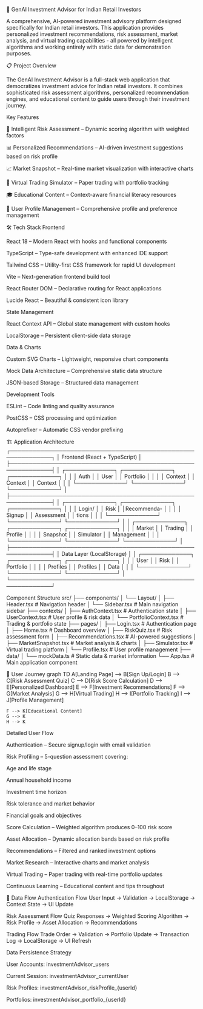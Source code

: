 🚀 GenAI Investment Advisor for Indian Retail Investors

A comprehensive, AI-powered investment advisory platform designed specifically for Indian retail investors. This application provides personalized investment recommendations, risk assessment, market analysis, and virtual trading capabilities - all powered by intelligent algorithms and working entirely with static data for demonstration purposes.

📋 Project Overview

The GenAI Investment Advisor is a full-stack web application that democratizes investment advice for Indian retail investors. It combines sophisticated risk assessment algorithms, personalized recommendation engines, and educational content to guide users through their investment journey.

Key Features

🎯 Intelligent Risk Assessment – Dynamic scoring algorithm with weighted factors

📊 Personalized Recommendations – AI-driven investment suggestions based on risk profile

📈 Market Snapshot – Real-time market visualization with interactive charts

💼 Virtual Trading Simulator – Paper trading with portfolio tracking

🎓 Educational Content – Context-aware financial literacy resources

👤 User Profile Management – Comprehensive profile and preference management

🛠️ Tech Stack
Frontend

React 18 – Modern React with hooks and functional components

TypeScript – Type-safe development with enhanced IDE support

Tailwind CSS – Utility-first CSS framework for rapid UI development

Vite – Next-generation frontend build tool

React Router DOM – Declarative routing for React applications

Lucide React – Beautiful & consistent icon library

State Management

React Context API – Global state management with custom hooks

LocalStorage – Persistent client-side data storage

Data & Charts

Custom SVG Charts – Lightweight, responsive chart components

Mock Data Architecture – Comprehensive static data structure

JSON-based Storage – Structured data management

Development Tools

ESLint – Code linting and quality assurance

PostCSS – CSS processing and optimization

Autoprefixer – Automatic CSS vendor prefixing

🏗️ Application Architecture
┌─────────────────────────────────────────────────────────────┐
│                    Frontend (React + TypeScript)            │
├─────────────────────────────────────────────────────────────┤
│  ┌─────────────┐  ┌─────────────┐  ┌─────────────┐         │
│  │    Auth     │  │    User     │  │  Portfolio  │         │
│  │   Context   │  │   Context   │  │   Context   │         │
│  └─────────────┘  └─────────────┘  └─────────────┘         │
├─────────────────────────────────────────────────────────────┤
│  ┌─────────────┐  ┌─────────────┐  ┌─────────────┐         │
│  │   Login/    │  │    Risk     │  │Recommenda-  │         │
│  │   Signup    │  │ Assessment  │  │    tions    │         │
│  └─────────────┘  └─────────────┘  └─────────────┘         │
│  ┌─────────────┐  ┌─────────────┐  ┌─────────────┐         │
│  │   Market    │  │  Trading    │  │   Profile   │         │
│  │  Snapshot   │  │  Simulator  │  │ Management  │         │
│  └─────────────┘  └─────────────┘  └─────────────┘         │
├─────────────────────────────────────────────────────────────┤
│                    Data Layer (LocalStorage)                │
│  ┌─────────────┐  ┌─────────────┐  ┌─────────────┐         │
│  │    User     │  │    Risk     │  │  Portfolio  │         │
│  │  Profiles   │  │  Profiles   │  │    Data     │         │
│  └─────────────┘  └─────────────┘  └─────────────┘         │
└─────────────────────────────────────────────────────────────┘

Component Structure
src/
├── components/
│   └── Layout/
│       ├── Header.tsx          # Navigation header
│       └── Sidebar.tsx         # Main navigation sidebar
├── contexts/
│   ├── AuthContext.tsx         # Authentication state
│   ├── UserContext.tsx         # User profile & risk data
│   └── PortfolioContext.tsx    # Trading & portfolio state
├── pages/
│   ├── Login.tsx              # Authentication page
│   ├── Home.tsx               # Dashboard overview
│   ├── RiskQuiz.tsx           # Risk assessment form
│   ├── Recommendations.tsx     # AI-powered suggestions
│   ├── MarketSnapshot.tsx     # Market analysis & charts
│   ├── Simulator.tsx          # Virtual trading platform
│   └── Profile.tsx            # User profile management
├── data/
│   └── mockData.ts            # Static data & market information
└── App.tsx                    # Main application component

👤 User Journey
graph TD
    A[Landing Page] --> B[Sign Up/Login]
    B --> C[Risk Assessment Quiz]
    C --> D[Risk Score Calculation]
    D --> E[Personalized Dashboard]
    E --> F[Investment Recommendations]
    F --> G[Market Analysis]
    G --> H[Virtual Trading]
    H --> I[Portfolio Tracking]
    I --> J[Profile Management]
    
    F --> K[Educational Content]
    G --> K
    H --> K

Detailed User Flow

Authentication – Secure signup/login with email validation

Risk Profiling – 5-question assessment covering:

Age and life stage

Annual household income

Investment time horizon

Risk tolerance and market behavior

Financial goals and objectives

Score Calculation – Weighted algorithm produces 0–100 risk score

Asset Allocation – Dynamic allocation bands based on risk profile

Recommendations – Filtered and ranked investment options

Market Research – Interactive charts and market analysis

Virtual Trading – Paper trading with real-time portfolio updates

Continuous Learning – Educational content and tips throughout

🔄 Data Flow
Authentication Flow
User Input → Validation → LocalStorage → Context State → UI Update

Risk Assessment Flow
Quiz Responses → Weighted Scoring Algorithm → Risk Profile → Asset Allocation → Recommendations

Trading Flow
Trade Order → Validation → Portfolio Update → Transaction Log → LocalStorage → UI Refresh

Data Persistence Strategy

User Accounts: investmentAdvisor_users

Current Session: investmentAdvisor_currentUser

Risk Profiles: investmentAdvisor_riskProfile_{userId}

Portfolios: investmentAdvisor_portfolio_{userId}
